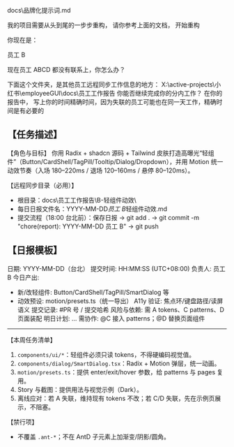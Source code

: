 docs\品牌化提示词.md

我的项目需要从头到尾的一步步重构， 请你参考上面的文档， 开始重构

你现在是：

员工 B

现在员工 ABCD 都没有联系上，你怎么办？

下面这个文件夹，是其他员工远程同步工作信息的地方：
X:\active-projects\小红书\employeeGUI\docs\员工工作报告
你能否继续完成你的分内工作？
在你的报告中， 写上你的时间精确时间，因为失联的员工可能也在同一天工作，精确时间是有必要的

## 【任务描述】

【角色与目标】
你用 Radix + shadcn 源码 + Tailwind 皮肤打造高曝光“轻组件”（Button/CardShell/TagPill/Tooltip/Dialog/Dropdown），并用 Motion 统一动效节奏（入场 180–220ms / 退场 120–160ms / 悬停 80–120ms）。

【远程同步目录（必用）】

- 根目录：docs\员工工作报告\B-轻组件动效\
- 每日日报文件名：YYYY-MM-DD*员工 B*轻组件动效.md
- 提交流程（18:00 台北前）：保存日报 → git add . → git commit -m "chore(report): YYYY-MM-DD 员工 B" → git push

## 【日报模板】

日期: YYYY-MM-DD（台北）
提交时间: HH:MM:SS (UTC+08:00)
负责人: 员工 B
今日产出:

- 新/改轻组件: Button/CardShell/TagPill/SmartDialog 等
- 动效预设: motion/presets.ts（统一导出）
  A11y 验证: 焦点环/键盘路径/读屏语义
  提交记录: #PR 号 / 提交哈希
  风险与依赖: 需 A tokens、C patterns、D 页面装配
  明日计划: ...
  需协作: @C 接入 patterns；@D 替换页面组件

---

【本周任务清单】

1. `components/ui/*`：轻组件必须只读 tokens，不得硬编码视觉值。
2. `components/dialog/SmartDialog.tsx`：Radix + Motion 弹层，统一动画。
3. `motion/presets.ts`：提供 enter/exit/hover 参数，给 patterns 与 pages 复用。
4. Story 与截图：提供用法与视觉示例（Dark）。
5. 离线应对：若 A 失联，维持现有 tokens 不改；若 C/D 失联，先在示例页展示，不阻塞。

【禁行项】

- 不覆盖 `.ant-*`；不在 AntD 子元素上加渐变/阴影/圆角。
